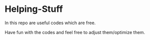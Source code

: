 # Helping-Stuff
In this repo are useful codes which are free.

Have fun with the codes and feel free to adjust them/optimize them.
